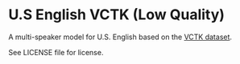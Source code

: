 # U.S English VCTK (Low Quality)

A multi-speaker model for U.S. English based on the [VCTK dataset](https://datashare.ed.ac.uk/handle/10283/3443).

See LICENSE file for license.
